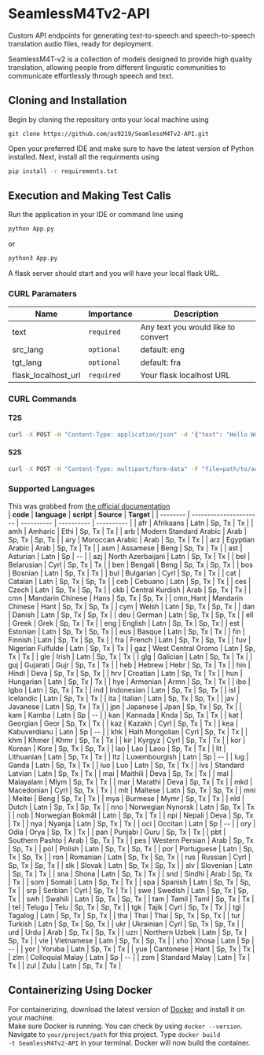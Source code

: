 # SeamlessM4Tv2-API
Custom API endpoints for generating text-to-speech and speech-to-speech translation audio files, ready for deployment. 
<p> SeamlessM4T-v2 is a collection of models designed to provide high quality translation, allowing people from different linguistic communities to communicate effortlessly through speech and text. </p>

## Cloning and Installation
Begin by cloning the repository onto your local machine using 
``` gitignore
git clone https://github.com/as9219/SeamlessM4Tv2-API.git
```
Open your preferred IDE and make sure to have the latest version of Python installed.
Next, install all the requirments using 
``` bat
pip install -r requirements.txt
```

## Execution and Making Test Calls
Run the application in your IDE or command line using 

``` python
python App.py
```
or
``` python
python3 App.py
``` 

A flask server should start and you will have your local flask URL.

### CURL Paramaters
| **Name**        | **Importance**     | **Description**                    |
|---------------------|----------|------------------------------------|
| text                | <code>required</code> | Any text you would like to convert |
| src_lang            | <code>optional</code> | default: eng                       |
| tgt_lang            | <code>optional</code> | default: fra                       |
| flask_localhost_url | <code>required</code> | Your flask localhost URL           |

### CURL Commands
#### T2S
``` bat
curl -X POST -H "Content-Type: application/json" -d '{"text": "Hello World, I am making a text to speech curl command!", "src_lang": "eng", "tgt_lang": "fra"}' {flask_localhost_url}/t2s
```

#### S2S
``` bat
curl -X POST -H "Content-Type: multipart/form-data" -F "file=path/to/audio_file.wav" -F "tgt_lang=eng" {flask_localhost_url}/s2s
```

### Supported Languages
This was grabbed from <a href='https://huggingface.co/facebook/seamless-m4t-v2-large'>the official documentation</a><br>
| **code** | **language**           | **script** | **Source** | **Target** |
| -------- | ---------------------- | ---------- | ---------- | ---------- |
| afr      | Afrikaans              | Latn       | Sp, Tx     | Tx         |
| amh      | Amharic                | Ethi       | Sp, Tx     | Tx         |
| arb      | Modern Standard Arabic | Arab       | Sp, Tx     | Sp, Tx     |
| ary      | Moroccan Arabic        | Arab       | Sp, Tx     | Tx         |
| arz      | Egyptian Arabic        | Arab       | Sp, Tx     | Tx         |
| asm      | Assamese               | Beng       | Sp, Tx     | Tx         |
| ast      | Asturian               | Latn       | Sp         | \--        |
| azj      | North Azerbaijani      | Latn       | Sp, Tx     | Tx         |
| bel      | Belarusian             | Cyrl       | Sp, Tx     | Tx         |
| ben      | Bengali                | Beng       | Sp, Tx     | Sp, Tx     |
| bos      | Bosnian                | Latn       | Sp, Tx     | Tx         |
| bul      | Bulgarian              | Cyrl       | Sp, Tx     | Tx         |
| cat      | Catalan                | Latn       | Sp, Tx     | Sp, Tx     |
| ceb      | Cebuano                | Latn       | Sp, Tx     | Tx         |
| ces      | Czech                  | Latn       | Sp, Tx     | Sp, Tx     |
| ckb      | Central Kurdish        | Arab       | Sp, Tx     | Tx         |
| cmn      | Mandarin Chinese       | Hans       | Sp, Tx     | Sp, Tx     |
| cmn_Hant | Mandarin Chinese       | Hant       | Sp, Tx     | Sp, Tx     |
| cym      | Welsh                  | Latn       | Sp, Tx     | Sp, Tx     |
| dan      | Danish                 | Latn       | Sp, Tx     | Sp, Tx     |
| deu      | German                 | Latn       | Sp, Tx     | Sp, Tx     |
| ell      | Greek                  | Grek       | Sp, Tx     | Tx         |
| eng      | English                | Latn       | Sp, Tx     | Sp, Tx     |
| est      | Estonian               | Latn       | Sp, Tx     | Sp, Tx     |
| eus      | Basque                 | Latn       | Sp, Tx     | Tx         |
| fin      | Finnish                | Latn       | Sp, Tx     | Sp, Tx     |
| fra      | French                 | Latn       | Sp, Tx     | Sp, Tx     |
| fuv      | Nigerian Fulfulde      | Latn       | Sp, Tx     | Tx         |
| gaz      | West Central Oromo     | Latn       | Sp, Tx     | Tx         |
| gle      | Irish                  | Latn       | Sp, Tx     | Tx         |
| glg      | Galician               | Latn       | Sp, Tx     | Tx         |
| guj      | Gujarati               | Gujr       | Sp, Tx     | Tx         |
| heb      | Hebrew                 | Hebr       | Sp, Tx     | Tx         |
| hin      | Hindi                  | Deva       | Sp, Tx     | Sp, Tx     |
| hrv      | Croatian               | Latn       | Sp, Tx     | Tx         |
| hun      | Hungarian              | Latn       | Sp, Tx     | Tx         |
| hye      | Armenian               | Armn       | Sp, Tx     | Tx         |
| ibo      | Igbo                   | Latn       | Sp, Tx     | Tx         |
| ind      | Indonesian             | Latn       | Sp, Tx     | Sp, Tx     |
| isl      | Icelandic              | Latn       | Sp, Tx     | Tx         |
| ita      | Italian                | Latn       | Sp, Tx     | Sp, Tx     |
| jav      | Javanese               | Latn       | Sp, Tx     | Tx         |
| jpn      | Japanese               | Jpan       | Sp, Tx     | Sp, Tx     |
| kam      | Kamba                  | Latn       | Sp         | \--        |
| kan      | Kannada                | Knda       | Sp, Tx     | Tx         |
| kat      | Georgian               | Geor       | Sp, Tx     | Tx         |
| kaz      | Kazakh                 | Cyrl       | Sp, Tx     | Tx         |
| kea      | Kabuverdianu           | Latn       | Sp         | \--        |
| khk      | Halh Mongolian         | Cyrl       | Sp, Tx     | Tx         |
| khm      | Khmer                  | Khmr       | Sp, Tx     | Tx         |
| kir      | Kyrgyz                 | Cyrl       | Sp, Tx     | Tx         |
| kor      | Korean                 | Kore       | Sp, Tx     | Sp, Tx     |
| lao      | Lao                    | Laoo       | Sp, Tx     | Tx         |
| lit      | Lithuanian             | Latn       | Sp, Tx     | Tx         |
| ltz      | Luxembourgish          | Latn       | Sp         | \--        |
| lug      | Ganda                  | Latn       | Sp, Tx     | Tx         |
| luo      | Luo                    | Latn       | Sp, Tx     | Tx         |
| lvs      | Standard Latvian       | Latn       | Sp, Tx     | Tx         |
| mai      | Maithili               | Deva       | Sp, Tx     | Tx         |
| mal      | Malayalam              | Mlym       | Sp, Tx     | Tx         |
| mar      | Marathi                | Deva       | Sp, Tx     | Tx         |
| mkd      | Macedonian             | Cyrl       | Sp, Tx     | Tx         |
| mlt      | Maltese                | Latn       | Sp, Tx     | Sp, Tx     |
| mni      | Meitei                 | Beng       | Sp, Tx     | Tx         |
| mya      | Burmese                | Mymr       | Sp, Tx     | Tx         |
| nld      | Dutch                  | Latn       | Sp, Tx     | Sp, Tx     |
| nno      | Norwegian Nynorsk      | Latn       | Sp, Tx     | Tx         |
| nob      | Norwegian Bokmål       | Latn       | Sp, Tx     | Tx         |
| npi      | Nepali                 | Deva       | Sp, Tx     | Tx         |
| nya      | Nyanja                 | Latn       | Sp, Tx     | Tx         |
| oci      | Occitan                | Latn       | Sp         | \--        |
| ory      | Odia                   | Orya       | Sp, Tx     | Tx         |
| pan      | Punjabi                | Guru       | Sp, Tx     | Tx         |
| pbt      | Southern Pashto        | Arab       | Sp, Tx     | Tx         |
| pes      | Western Persian        | Arab       | Sp, Tx     | Sp, Tx     |
| pol      | Polish                 | Latn       | Sp, Tx     | Sp, Tx     |
| por      | Portuguese             | Latn       | Sp, Tx     | Sp, Tx     |
| ron      | Romanian               | Latn       | Sp, Tx     | Sp, Tx     |
| rus      | Russian                | Cyrl       | Sp, Tx     | Sp, Tx     |
| slk      | Slovak                 | Latn       | Sp, Tx     | Sp, Tx     |
| slv      | Slovenian              | Latn       | Sp, Tx     | Tx         |
| sna      | Shona                  | Latn       | Sp, Tx     | Tx         |
| snd      | Sindhi                 | Arab       | Sp, Tx     | Tx         |
| som      | Somali                 | Latn       | Sp, Tx     | Tx         |
| spa      | Spanish                | Latn       | Sp, Tx     | Sp, Tx     |
| srp      | Serbian                | Cyrl       | Sp, Tx     | Tx         |
| swe      | Swedish                | Latn       | Sp, Tx     | Sp, Tx     |
| swh      | Swahili                | Latn       | Sp, Tx     | Sp, Tx     |
| tam      | Tamil                  | Taml       | Sp, Tx     | Tx         |
| tel      | Telugu                 | Telu       | Sp, Tx     | Sp, Tx     |
| tgk      | Tajik                  | Cyrl       | Sp, Tx     | Tx         |
| tgl      | Tagalog                | Latn       | Sp, Tx     | Sp, Tx     |
| tha      | Thai                   | Thai       | Sp, Tx     | Sp, Tx     |
| tur      | Turkish                | Latn       | Sp, Tx     | Sp, Tx     |
| ukr      | Ukrainian              | Cyrl       | Sp, Tx     | Sp, Tx     |
| urd      | Urdu                   | Arab       | Sp, Tx     | Sp, Tx     |
| uzn      | Northern Uzbek         | Latn       | Sp, Tx     | Sp, Tx     |
| vie      | Vietnamese             | Latn       | Sp, Tx     | Sp, Tx     |
| xho      | Xhosa                  | Latn       | Sp         | \--        |
| yor      | Yoruba                 | Latn       | Sp, Tx     | Tx         |
| yue      | Cantonese              | Hant       | Sp, Tx     | Tx         |
| zlm      | Colloquial Malay       | Latn       | Sp         | \--        |
| zsm      | Standard Malay         | Latn       | Tx         | Tx         |
| zul      | Zulu                   | Latn       | Sp, Tx     | Tx         |

## Containerizing Using Docker
For containerizing, download the latest version of <a href='https://www.docker.com/products/docker-desktop/'>Docker</a> and install it on your machine. <br>
Make sure Docker is running. You can check by using <code>docker --version</code>.<br>
Navigate to <code>your/project/path</code> for this project. Type <code>docker build -t SeamlessM4Tv2-API</code> in your terminal. Docker will now build the container.
